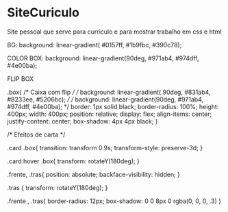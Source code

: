 # SiteCuriculo
Site pessoal que serve para curriculo e para mostrar trabalho em css e html



BG: background: linear-gradient( #0157ff, #1b9fbc, #390c78);

COLOR BOX: background: linear-gradient(90deg, #971ab4, #974dff, #4e00ba);


FLIP BOX

.box{ /* Caixa com flip */
    /* background: linear-gradient( 90deg, #831ab4, #8233ee, #5206bc); */
    /* background: linear-gradient(90deg, #971ab4, #974dff, #4e00ba); */
    border: 1px solid black;
    border-radius: 100%;
    height: 400px;
    width: 400px;
    position: relative;
    display: flex;
    align-items: center;
    justify-content: center;
    box-shadow: 4px 4px black;
}


/* Efeitos de carta */

.card .box{
    transition: transform 0.9s;
    transform-style: preserve-3d;
}

.card:hover .box{
    transform: rotateY(180deg);
}

.frente, .tras{
    position: absolute;
    backface-visibility: hidden;
}

.tras {
    transform: rotateY(180deg);
}

.frente , .tras{
    border-radius: 12px;
    box-shadow: 0 0 8px 0 rgba(0, 0, 0, .3)
}
